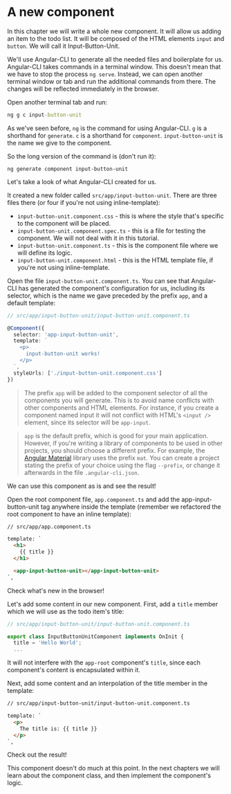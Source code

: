 # A new component

In this chapter we will write a whole new component. It will allow us adding an item to the todo list. It will be composed of the HTML elements `input` and `button`. We will call it Input-Button-Unit. 

We'll use Angular-CLI to generate all the needed files and boilerplate for us. Angular-CLI takes commands in a terminal window. This doesn't mean that we have to stop the process `ng serve`. Instead, we can open another terminal window or tab and run the additional commands from there. The changes will be reflected immediately in the browser.

Open another terminal tab and run:

```cmd
ng g c input-button-unit
```

As we've seen before, `ng` is the command for using Angular-CLI. `g` is a shorthand for `generate`. `c` is a shorthand for `component`. `input-button-unit` is the name we give to the component.

So the long version of the command is (don't run it):

```
ng generate component input-button-unit
```

Let's take a look of what Angular-CLI created for us.

It created a new folder called `src/app/input-button-unit`. There are three files there (or four if you're not using inline-template):

* `input-button-unit.component.css` - this is where the style that's specific to the component will be placed.
* `input-button-unit.component.spec.ts` - this is a file for testing the component. We will not deal with it in this tutorial.
* `input-button-unit.component.ts` - this is the component file where we will define its logic.
* `input-button-unit.component.html` - this is the HTML template file, if you're not using inline-template.


Open the file `input-button-unit.component.ts`. You can see that Angular-CLI has generated the component's configuration for us, including its selector, which is the name we gave preceded by the prefix `app`, and a default template:

```ts
// src/app/input-button-unit/input-button-unit.component.ts

@Component({
  selector: 'app-input-button-unit',
  template: `
    <p>
      input-button-unit works!
    </p>
  `,
  styleUrls: ['./input-button-unit.component.css']
})
```

> The prefix `app` will be added to the component selector of all the components you will generate. This is to avoid name conflicts with other components and HTML elements. For instance, if you create a component named input it will not conflict with HTML's `<input />` element, since its selector will be `app-input`. 

>`app` is the default prefix, which is good for your main application. However, if you're writing a library of components to be used in other projects, you should choose a different prefix. For example, the [Angular Material](https://material.angular.io/) library uses the prefix `mat`. You can create a project stating the prefix of your choice using the flag `--prefix`, or change it afterwards in the file `.angular-cli.json`.

We can use this component as is and see the result!

Open the root component file, `app.component.ts` and add the app-input-button-unit tag anywhere inside the template (remember we refactored the root component to have an inline template):

```html
// src/app/app.component.ts

template: `
  <h1>
    {{ title }}
  </h1>

  <app-input-button-unit></app-input-button-unit>
`,
```

Check what's new in the browser!

Let's add some content in our new component. First, add a `title` member which we will use as the todo item's title:

```ts
// src/app/input-button-unit/input-button-unit.component.ts

export class InputButtonUnitComponent implements OnInit {
  title = 'Hello World';
  ...
```

It will not interfere with the `app-root` component's `title`, since each component's content is encapsulated within it.

Next, add some content and an interpolation of the title member in the template:

```html
// src/app/input-button-unit/input-button-unit.component.ts 

template: `
  <p>
    The title is: {{ title }}
  </p>
`,
```

Check out the result!

This component doesn't do much at this point. In the next chapters we will learn about the component class, and then implement the component's logic.

